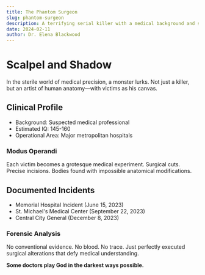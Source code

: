 ```yaml
---
title: The Phantom Surgeon
slug: phantom-surgeon
description: A terrifying serial killer with a medical background and surgical precision
date: 2024-02-11
author: Dr. Elena Blackwood
---
```


# Scalpel and Shadow

In the sterile world of medical precision, a monster lurks. Not just a killer, but an artist of human anatomy—with victims as his canvas.

## Clinical Profile

- Background: Suspected medical professional
- Estimated IQ: 145-160
- Operational Area: Major metropolitan hospitals

### Modus Operandi

Each victim becomes a grotesque medical experiment. Surgical cuts. Precise incisions. Bodies found with impossible anatomical modifications.

## Documented Incidents

- Memorial Hospital Incident (June 15, 2023)
- St. Michael's Medical Center (September 22, 2023)
- Central City General (December 8, 2023)

### Forensic Analysis

No conventional evidence. No blood. No trace. Just perfectly executed surgical alterations that defy medical understanding.

**Some doctors play God in the darkest ways possible.**
